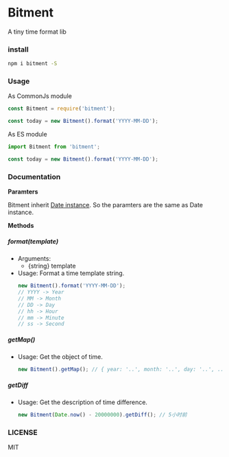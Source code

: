 # Bitment

A tiny time format lib

### install

```bash
npm i bitment -S
```

### Usage

As CommonJs module
```javascript
const Bitment = require('bitment');

const today = new Bitment().format('YYYY-MM-DD');
```

As ES module
```javascript
import Bitment from 'bitment';

const today = new Bitment().format('YYYY-MM-DD');
```

### Documentation

**Paramters**

Bitment inherit [Date instance](https://developer.mozilla.org/en-US/docs/Web/JavaScript/Reference/Global_Objects/Date). So the paramters are the same as Date instance.

**Methods**

##### format(template)
- Arguments:
  - {string} template
- Usage:
  Format a time template string.
  ```javascript
  new Bitment().format('YYYY-MM-DD');
  // YYYY -> Year
  // MM -> Month
  // DD -> Day
  // hh -> Hour
  // mm -> Minute
  // ss -> Second
  ```

##### getMap()
- Usage:
  Get the object of time.
  ```javascript
  new Bitment().getMap(); // { year: '..', month: '..', day: '..', ... }
  ```

##### getDiff
- Usage:
  Get the description of time difference.
  ```javascript
  new Bitment(Date.now() - 20000000).getDiff(); // 5小时前
  ```

### LICENSE
MIT
